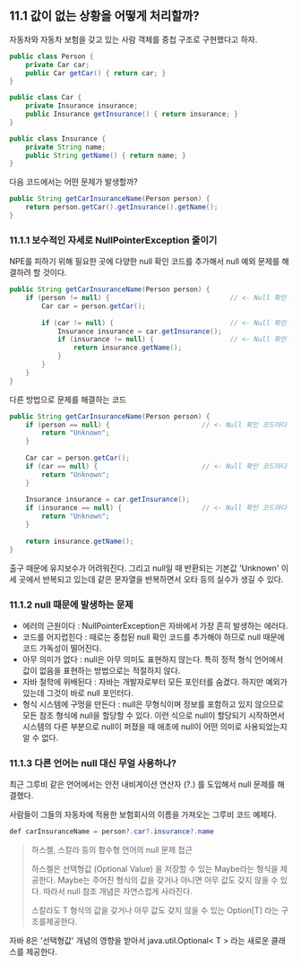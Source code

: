 ## 11.1 값이 없는 상황을 어떻게 처리할까?
자동차와 자동차 보험을 갖고 있는 사람 객체를 중첩 구조로 구현했다고 하자.
```java
public class Person {
    private Car car;
    public Car getCar() { return car; }
}

public class Car {
    private Insurance insurance;
    public Insurance getInsurance() { return insurance; }
}

public class Insurance {
    private String name;
    public String getName() { return name; }
}
```

다음 코드에서는 어떤 문제가 발생할까?
```java
public String getCarInsuranceName(Person person) {
    return person.getCar().getInsurance().getName();
}
```

### 11.1.1 보수적인 자세로 NullPointerException 줄이기
NPE를 피하기 위해 필요한 곳에 다양한 null 확인 코드를 추가해서 null 예외 문제를 해결하려 할 것이다.
```java
public String getCarInsuranceName(Person person) {
    if (person != null) {                              // <- Null 확인 코드 때문에 들여쓰기 수준이 증가한다.
        Car car = person.getCar();
        
        if (car != null) {                             // <- Null 확인 코드 때문에 들여쓰기 수준이 증가한다.
            Insurance insurance = car.getInsurance();
            if (insurance != null) {                   // <- Null 확인 코드 때문에 들여쓰기 수준이 증가한다.
                return insurance.getName();
            }
        }
    }
}
```

다른 방법으로 문제를 해결하는 코드
```java
public String getCarInsuranceName(Person person) {
    if (person == null) {                       // <- Null 확인 코드마다 출구가 생긴다.
        return "Unknown";
    }
    
    Car car = person.getCar();
    if (car == null) {                          // <- Null 확인 코드마다 출구가 생긴다.
        return "Unknown";
    }
    
    Insurance insurance = car.getInsurance();
    if (insurance == null) {                    // <- Null 확인 코드마다 출구가 생긴다.
        return "Unknown";
    }
    
    return insurance.getName();
}
```

출구 때문에 유지보수가 어려워진다. 그리고 null일 때 반환되는 기본값 'Unknown' 이 세 곳에서 반복되고 있는데 같은 문자열을 반복하면서 오타 등의 실수가 생길 수 있다.

### 11.1.2 null 때문에 발생하는 문제
- 에러의 근원이다 : NullPointerException은 자바에서 가장 흔히 발생하는 에러다.
- 코드를 어지럽힌다 : 때로는 중첩된 null 확인 코드를 추가해야 하므로 null 때문에 코드 가독성이 떨어진다.
- 아무 의미가 없다 : null은 아무 의미도 표현하지 않는다. 특히 정적 형식 언어에서 값이 없음을 표현하는 방법으로는 적절하지 않다.
- 자바 철학에 위배된다 : 자바는 개발자로부터 모든 포인터를 숨겼다. 하지만 예외가 있는데 그것이 바로 null 포인터다.
- 형식 시스템에 구멍을 만든다 : null은 무형식이며 정보를 포함하고 있지 않으므로 모든 참조 형식에 null을 할당할 수 있다. 이런 식으로 null이 할당되기 시작하면서 시스템의 다른 부분으로 null이 퍼졌을 때 애초에 null이 어떤 의미로 사용되었는지 알 수 없다.

### 11.1.3 다른 언어는 null 대신 무얼 사용하나?
최근 그루비 같은 언어에서는 안전 내비게이션 연산자 (?.) 를 도입해서 null 문제를 해결했다.

사람들이 그들의 자동차에 적용한 보험회사의 이름을 가져오는 그루비 코드 예제다.
```java
def carInsuranceName = person?.car?.insurance?.name
```
> 하스켈, 스칼라 등의 함수형 언어의 null 문제 접근
> 
> 하스켈은 선택형값 (Optional Value) 을 저장할 수 있는 Maybe라는 형식을 제공한다. Maybe는 주어진 형식의 값을 갖거나 아니면 아무 값도 갖지 않을 수 있다.
> 따라서 null 참조 개념은 자연스럽게 사라진다.
> 
> 스칼라도 T 형식의 값을 갖거나 아무 값도 갖지 않을 수 있는 Option[T] 라는 구조를제공한다.

자바 8은 '선택형값' 개념의 영향을 받아서 java.util.Optional< T > 라는 새로운 클래스를 제공한다.